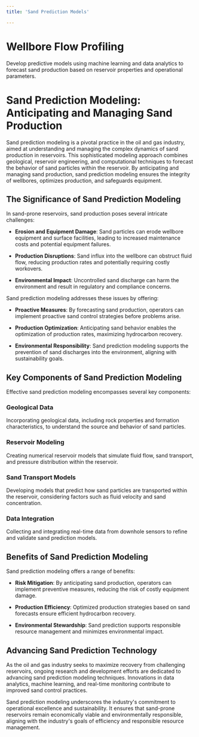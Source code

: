 ```yaml
---
title: 'Sand Prediction Models'

---
```


# Wellbore Flow Profiling

Develop predictive models using machine learning and data analytics to forecast sand production based on reservoir properties and operational parameters.

# Sand Prediction Modeling: Anticipating and Managing Sand Production

Sand prediction modeling is a pivotal practice in the oil and gas industry, aimed at understanding and managing the complex dynamics of sand production in reservoirs. This sophisticated modeling approach combines geological, reservoir engineering, and computational techniques to forecast the behavior of sand particles within the reservoir. By anticipating and managing sand production, sand prediction modeling ensures the integrity of wellbores, optimizes production, and safeguards equipment.

## The Significance of Sand Prediction Modeling

In sand-prone reservoirs, sand production poses several intricate challenges:

- **Erosion and Equipment Damage**: Sand particles can erode wellbore equipment and surface facilities, leading to increased maintenance costs and potential equipment failures.

- **Production Disruptions**: Sand influx into the wellbore can obstruct fluid flow, reducing production rates and potentially requiring costly workovers.

- **Environmental Impact**: Uncontrolled sand discharge can harm the environment and result in regulatory and compliance concerns.

Sand prediction modeling addresses these issues by offering:

- **Proactive Measures**: By forecasting sand production, operators can implement proactive sand control strategies before problems arise.

- **Production Optimization**: Anticipating sand behavior enables the optimization of production rates, maximizing hydrocarbon recovery.

- **Environmental Responsibility**: Sand prediction modeling supports the prevention of sand discharges into the environment, aligning with sustainability goals.

## Key Components of Sand Prediction Modeling

Effective sand prediction modeling encompasses several key components:

### Geological Data

Incorporating geological data, including rock properties and formation characteristics, to understand the source and behavior of sand particles.

### Reservoir Modeling

Creating numerical reservoir models that simulate fluid flow, sand transport, and pressure distribution within the reservoir.

### Sand Transport Models

Developing models that predict how sand particles are transported within the reservoir, considering factors such as fluid velocity and sand concentration.

### Data Integration

Collecting and integrating real-time data from downhole sensors to refine and validate sand prediction models.

## Benefits of Sand Prediction Modeling

Sand prediction modeling offers a range of benefits:

- **Risk Mitigation**: By anticipating sand production, operators can implement preventive measures, reducing the risk of costly equipment damage.

- **Production Efficiency**: Optimized production strategies based on sand forecasts ensure efficient hydrocarbon recovery.

- **Environmental Stewardship**: Sand prediction supports responsible resource management and minimizes environmental impact.

## Advancing Sand Prediction Technology

As the oil and gas industry seeks to maximize recovery from challenging reservoirs, ongoing research and development efforts are dedicated to advancing sand prediction modeling techniques. Innovations in data analytics, machine learning, and real-time monitoring contribute to improved sand control practices.

Sand prediction modeling underscores the industry's commitment to operational excellence and sustainability. It ensures that sand-prone reservoirs remain economically viable and environmentally responsible, aligning with the industry's goals of efficiency and responsible resource management.
